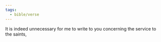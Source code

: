 ```yaml
---
tags:
  - bible/verse
---
```

It is indeed unnecessary for me to write to you concerning the service to the saints,